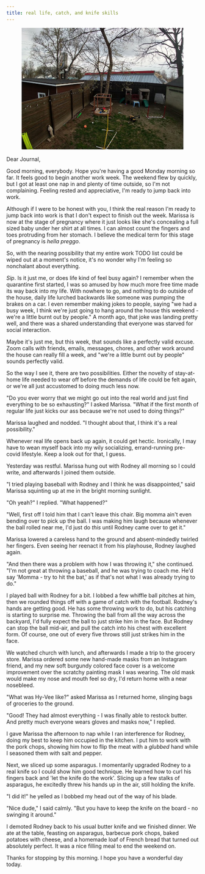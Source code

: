 ```yaml
---
title: real life, catch, and knife skills
---
```


<figure>
  <a href="/images/banners/2020-04-27.jpg">
    <img alt="banner" src="/images/banners/2020-04-27.jpg"/>
  </a>
</figure>

Dear Journal,

Good morning, everybody.  Hope you're having a good Monday morning so
far.  It feels good to begin another work week.  The weekend flew by
quickly, but I got at least one nap in and plenty of time outside, so
I'm not complaining.  Feeling rested and appreciative, I'm ready to
jump back into work.

Although if I were to be honest with you, I think the real reason I'm
ready to jump back into work is that I don't expect to finish out the
week.  Marissa is now at the stage of pregnancy where it just looks
like she's concealing a full sized baby under her shirt at all times.
I can almost count the fingers and toes protruding from her stomach.
I believe the medical term for this stage of pregnancy is _hella
preggo_.

So, with the nearing possibility that my entire work TODO list could
be wiped out at a moment's notice, it's no wonder why I'm feeling so
nonchalant about everything.

_Sip_.  Is it just me, or does life kind of feel busy again?  I
remember when the quarantine first started, I was so amused by how
much more free time made its way back into my life.  With nowhere to
go, and nothing to do outside of the house, daily life lurched
backwards like someone was pumping the brakes on a car.  I even
remember making jokes to people, saying "we had a busy week, I think
we're just going to hang around the house this weekend - we're a
little burnt out by people."  A month ago, that joke was landing
pretty well, and there was a shared understanding that everyone was
starved for social interaction.

Maybe it's just me, but this week, that sounds like a perfectly valid
excuse.  Zoom calls with friends, emails, messages, chores, and other
work around the house can really fill a week, and "we're a little
burnt out by people" sounds perfectly valid.

So the way I see it, there are two possibilities.  Either the novelty
of stay-at-home life needed to wear off before the demands of life
could be felt again, or we're all just accustomed to doing much less
now.

"Do you ever worry that we might go out into the real world and just
find everything to be so exhausting?" I asked Marissa.  "What if the
first month of regular life just kicks our ass because we're not used
to doing things?"

Marissa laughed and nodded.  "I thought about that, I think it's a
real possibility."

Whenever real life opens back up again, it could get hectic.
Ironically, I may have to wean myself back into my wily socializing,
errand-running pre-covid lifestyle.  Keep a look out for that, I
guess.

Yesterday was restful.  Marissa hung out with Rodney all morning so I
could write, and afterwards I joined them outside.

"I tried playing baseball with Rodney and I think he was
disappointed," said Marissa squinting up at me in the bright morning
sunlight.

"Oh yeah?" I replied.  "What happened?"

"Well, first off I told him that I can't leave this chair.  Big momma
ain't even bending over to pick up the ball.  I was making him laugh
because whenever the ball rolled near me, I'd just do _this_ until
Rodney came over to get it."

Marissa lowered a careless hand to the ground and absent-mindedly
twirled her fingers.  Even seeing her reenact it from his playhouse,
Rodney laughed again.

"And then there was a problem with how I was throwing it," she
continued.  "I'm not great at throwing a baseball, and he was trying
to coach me.  He'd say 'Momma - try to hit the bat,' as if that's not
what I was already trying to do."

I played ball with Rodney for a bit.  I lobbed a few whiffle ball
pitches at him, then we rounded things off with a game of catch with
the football.  Rodney's hands are getting good.  He has some throwing
work to do, but his catching is starting to surprise me.  Throwing the
ball from all the way across the backyard, I'd fully expect the ball
to just strike him in the face.  But Rodney can stop the ball mid-air,
and pull the catch into his chest with excellent form.  Of course, one
out of every five throws still just strikes him in the face.

We watched church with lunch, and afterwards I made a trip to the
grocery store.  Marissa ordered some new hand-made masks from an
Instagram friend, and my new soft burgundy colored face cover is a
welcome improvement over the scratchy painting mask I was wearing.
The old mask would make my nose and mouth feel so dry, I'd return home
with a near nosebleed.

"What was Hy-Vee like?" asked Marissa as I returned home, slinging
bags of groceries to the ground.

"Good!  They had almost everything - I was finally able to restock
butter.  And pretty much everyone wears gloves and masks now," I
replied.

I gave Marissa the afternoon to nap while I ran interference for
Rodney, doing my best to keep him occupied in the kitchen.  I put him
to work with the pork chops, showing him how to flip the meat with a
_glubbed_ hand while I seasoned them with salt and pepper.

Next, we sliced up some asparagus.  I momentarily upgraded Rodney to a
real knife so I could show him good technique.  He learned how to curl
his fingers back and 'let the knife do the work'.  Slicing up a few
stalks of asparagus, he excitedly threw his hands up in the air, still
holding the knife.

"I did it!" he yelled as I bobbed my head out of the way of his blade.

"Nice dude," I said calmly.  "But you have to keep the knife on the
board - no swinging it around."

I demoted Rodney back to his usual butter knife and we finished
dinner.  We ate at the table, feasting on asparagus, barbecue pork
chops, baked potatoes with cheese, and a homemade loaf of French bread
that turned out absolutely perfect.  It was a nice filling meal to end
the weekend on.

Thanks for stopping by this morning.  I hope you have a wonderful day
today.
